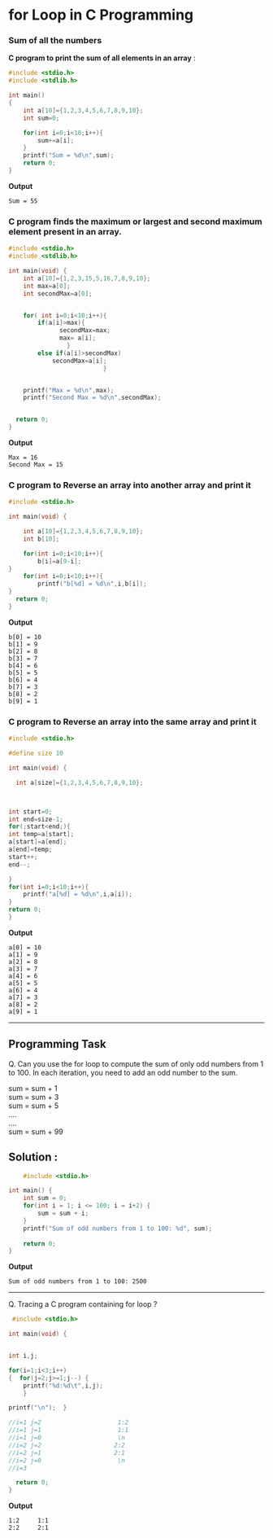 # for Loop in C Programming
### Sum of all the numbers
**C program to print the sum of all elements in an array** :
```c
#include <stdio.h>
#include <stdlib.h>

int main()
{
    int a[10]={1,2,3,4,5,6,7,8,9,10};
    int sum=0;

    for(int i=0;i<10;i++){
        sum+=a[i];
    }
    printf("Sum = %d\n",sum);
    return 0;
}

```
**Output**
```
Sum = 55
```
### C program finds the maximum or largest and second maximum element present in an array.
```c
#include <stdio.h>
#include <stdlib.h>

int main(void) {
    int a[10]={1,2,3,15,5,16,7,8,9,10};
    int max=a[0];
    int secondMax=a[0];


    for( int i=0;i<10;i++){
        if(a[i]>max){
              secondMax=max;
              max= a[i];
                }
        else if(a[i]>secondMax)
            secondMax=a[i];
                          }


    printf("Max = %d\n",max);
    printf("Second Max = %d\n",secondMax);


  return 0;
}

```

**Output**
```
Max = 16
Second Max = 15

```
### C program to Reverse an array into another array and print it

```c
#include <stdio.h>

int main(void) {

    int a[10]={1,2,3,4,5,6,7,8,9,10};
    int b[10];

    for(int i=0;i<10;i++){
        b[i]=a[9-i];
}
    for(int i=0;i<10;i++){
        printf("b[%d] = %d\n",i,b[i]);
}
  return 0;
}

```
**Output**
```
b[0] = 10
b[1] = 9
b[2] = 8
b[3] = 7
b[4] = 6
b[5] = 5
b[6] = 4
b[7] = 3
b[8] = 2
b[9] = 1
```

### C program to Reverse an array into the same array and print it

```c
#include <stdio.h>

#define size 10

int main(void) {

  int a[size]={1,2,3,4,5,6,7,8,9,10};



int start=0;
int end=size-1;
for(;start<end;){
int temp=a[start];
a[start]=a[end];
a[end]=temp;
start++;
end--;

}
for(int i=0;i<10;i++){
    printf("a[%d] = %d\n",i,a[i]);
}
return 0;
}


```
**Output**
```
a[0] = 10
a[1] = 9
a[2] = 8
a[3] = 7
a[4] = 6
a[5] = 5
a[6] = 4
a[7] = 3
a[8] = 2
a[9] = 1
```
---

## Programming Task

Q. Can you use the for loop to compute the sum of only odd numbers from 1 to 100. In each iteration, you need to add an odd number to the sum.

  
  sum = sum + 1  
  sum = sum + 3  
  sum = sum + 5  
  ....  
  ....  
  sum = sum + 99

## Solution :
```c
    #include <stdio.h>

int main() {
    int sum = 0;
    for(int i = 1; i <= 100; i = i+2) {
        sum = sum + i;
    }
    printf("Sum of odd numbers from 1 to 100: %d", sum);
    
    return 0;
}
```
**Output**
```
Sum of odd numbers from 1 to 100: 2500
```
---

Q. Tracing a C program containing for loop ?

```c
 #include <stdio.h>

int main(void) {


int i,j;

for(i=1;i<3;i++)
{  for(j=2;j>=1;j--) {
    printf("%d:%d\t",i,j);
    }

printf("\n");  }

//i=1 j=2                     1:2
//i=1 j=1                     1:1
//i=1 j=0                     \n
//i=2 j=2                    2:2
//i=2 j=1                    2:1
//i=2 j=0                     \n
//i=3

  return 0;
}
```

**Output**
```
1:2     1:1
2:2     2:1
```
